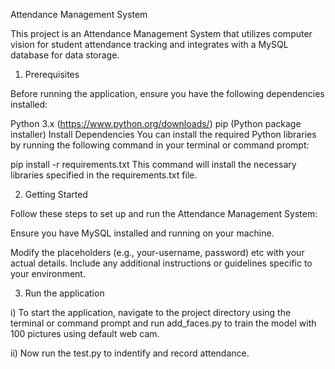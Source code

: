 Attendance Management System

This project is an Attendance Management System that utilizes computer vision for student attendance tracking and integrates with a MySQL database for data storage.

1. Prerequisites

Before running the application, ensure you have the following dependencies installed:

Python 3.x (https://www.python.org/downloads/)
pip (Python package installer)
Install Dependencies
You can install the required Python libraries by running the following command in your terminal or command prompt:

pip install -r requirements.txt
This command will install the necessary libraries specified in the requirements.txt file.

2. Getting Started

Follow these steps to set up and run the Attendance Management System:

Ensure you have MySQL installed and running on your machine.

Modify the placeholders (e.g., your-username, password) etc with your actual  details. Include any additional instructions or guidelines specific to your environment.

3. Run the application

i) To start the application, navigate to the project directory using the terminal or command prompt and run add_faces.py to train the model with 100 pictures using default web cam.

ii) Now run the test.py to indentify and record attendance.